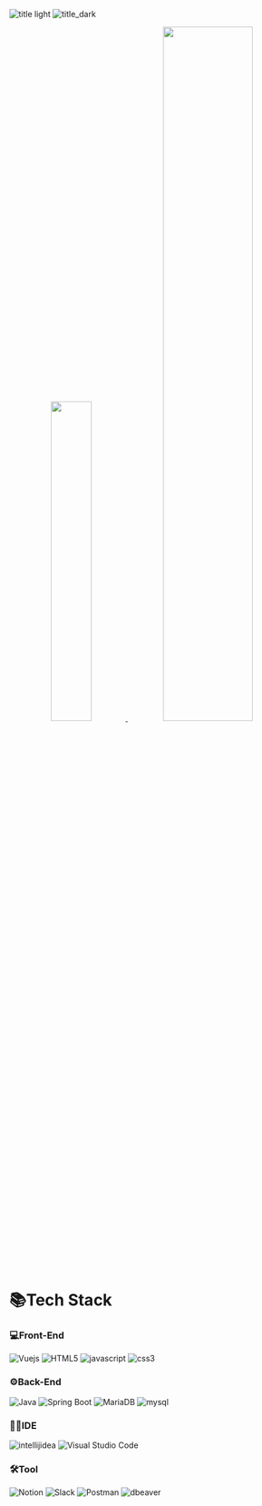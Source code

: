 ![title light](https://github.com/user-attachments/assets/a00c6863-4d63-4435-9372-3c3c9f45bf21#gh-light-mode-only)
![title_dark](https://github.com/user-attachments/assets/c9d14492-d2cb-4c25-b415-4d3887b7e583#gh-dark-mode-only)


<div align="center">
    <a href="https://github.com/anuraghazra/github-readme-stats">
        <img src="https://github-readme-stats.vercel.app/api/top-langs/?username=SimJH99&layout=donut&show_icons=true&theme=shadow_blue&hide_border=true&count_private=true&exclude_repo=Face-Transfer-Application" width=38%/>
    </a>    
  <a href="https://github.com/anuraghazra/github-readme-stats">
    <img src="https://github-readme-stats.vercel.app/api?username=SimJH99&show_icons=true&theme=shadow_blue&hide_border=true&count_private=true" width=56% />
  </a>
</div>


  # 📚Tech Stack

  ### 💻Front-End
  ![Vuejs](https://img.shields.io/badge/Vue.js-4FC08D.svg?&style=for-the-badge&logo=Vue.js&logoColor=white)
  ![HTML5](https://img.shields.io/badge/HTML5-E34F26.svg?&style=for-the-badge&logo=HTML5&logoColor=white)
  ![javascript](https://img.shields.io/badge/java_script-F7DF1E.svg?&style=for-the-badge&logo=javascript&logoColor=white)
  ![css3](https://img.shields.io/badge/css3-1572B6.svg?&style=for-the-badge&logo=css3&logoColor=white)

  ### ⚙Back-End
  ![Java](https://img.shields.io/badge/Java-007396.svg?&style=for-the-badge&logo=Java&logoColor=white)
  ![Spring Boot](https://img.shields.io/badge/Spring_Boot-6DB33F.svg?&style=for-the-badge&logo=SpringBoot&logoColor=white)
  ![MariaDB](https://img.shields.io/badge/Maria_DB-003545.svg?&style=for-the-badge&logo=MariaDB&logoColor=white)
  ![mysql](https://img.shields.io/badge/mysql-4479A1.svg?&style=for-the-badge&logo=mysql&logoColor=white)
 
  <p></p>

  ### 👨‍💻IDE
  ![intellijidea](https://img.shields.io/badge/intellij_idea-000000.svg?&style=for-the-badge&logo=intellijidea&logoColor=white)
  ![Visual Studio Code](https://img.shields.io/badge/Visual_Studio_Code-23a3e9.svg?&style=for-the-badge&logo=VisualStudioCode&logoColor=white)
  
  ### 🛠Tool
  ![Notion](https://img.shields.io/badge/Notion-000000.svg?&style=for-the-badge&logo=Notion&logoColor=white)
  ![Slack](https://img.shields.io/badge/Slack-4A154B.svg?&style=for-the-badge&logo=Slack&logoColor=white)
  ![Postman](https://img.shields.io/badge/post_man-FF6C37.svg?&style=for-the-badge&logo=Postman&logoColor=white)
  ![dbeaver](https://img.shields.io/badge/dbeaver-382923.svg?&style=for-the-badge&logo=dbeaver&logoColor=white)
  
  
  <p></p>
  







